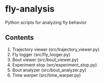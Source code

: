 # fly-analysis
Python scripts for analyzing fly behavior


## Contents
1. Trajectory viewer (src/trajectory_viewer.py)
2. Fly logger (src/fly_looger.py)
3. Bout viewer (src/bout_viewer.py)
4. Experiment stop (src/experiment_stop.py)
5. Bout analyzer (src/bout_analyzer.py)
6. Time warper (src/time_warper.py)
